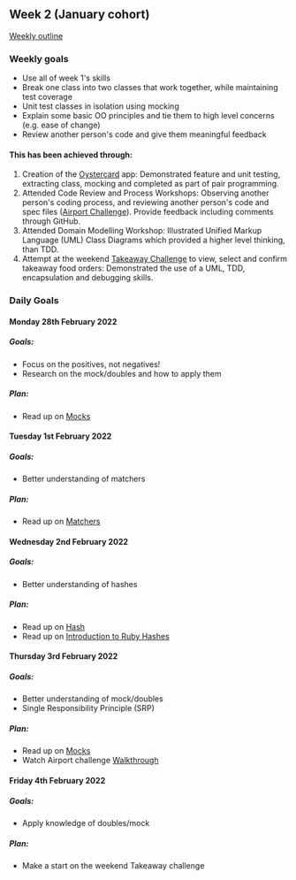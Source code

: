 ## Week 2 (January cohort)

[Weekly outline](https://github.com/makersacademy/course/blob/master/week_outlines.md/)

### Weekly goals

* Use all of week 1's skills 
* Break one class into two classes that work together, while maintaining test coverage
* Unit test classes in isolation using mocking
* Explain some basic OO principles and tie them to high level concerns (e.g. ease of change)
* Review another person's code and give them meaningful feedback

#### This has been achieved through:

1. Creation of the [Oystercard](https://github.com/heykathl/oystercard) app: Demonstrated feature and unit testing, extracting class, mocking and completed as part of pair programming.
2. Attended Code Review and Process Workshops: Observing another person's coding process, and reviewing another person's code and spec files ([Airport Challenge](https://github.com/makersacademy/airport_challenge/pull/2461)). Provide feedback including comments through GitHub.
3. Attended Domain Modelling Workshop: Illustrated Unified Markup Language (UML) Class Diagrams which provided a higher level thinking, than TDD. 
3. Attempt at the weekend [Takeaway Challenge](https://github.com/heykathl/takeaway-challenge) to view, select and confirm takeaway food orders: Demonstrated the use of a UML, TDD, encapsulation and debugging skills.

### Daily Goals
#### Monday 28th February 2022 
##### Goals:
* Focus on the positives, not negatives!
* Research on the mock/doubles and how to apply them
##### Plan:
* Read up on [Mocks](https://relishapp.com/rspec/rspec-mocks/docs)

#### Tuesday 1st February 2022 
##### Goals:
* Better understanding of matchers
##### Plan:
* Read up on [Matchers](https://relishapp.com/rspec/rspec-expectations/v/3-10/docs/built-in-matchers/change-matcher)

#### Wednesday 2nd February 2022 
##### Goals:
* Better understanding of hashes
##### Plan:
* Read up on [Hash](https://ruby-doc.org/core-2.2.2/Hash.html)
* Read up on [Introduction to Ruby Hashes](https://rubymonk.com/learning/books/1-ruby-primer/chapters/10-hashes-in-ruby/lessons/46-introduction-to-ruby-hashes)

#### Thursday 3rd February 2022 
##### Goals:
* Better understanding of mock/doubles
* Single Responsibility Principle (SRP)
##### Plan:
* Read up on [Mocks](https://www.codewithjason.com/rspec-mocks-stubs-plain-english/)
* Watch Airport challenge [Walkthrough](https://www.youtube.com/watch?v=Vg0cFVLH_EM)

#### Friday 4th February 2022 
##### Goals:
* Apply knowledge of doubles/mock
##### Plan:
* Make a start on the weekend Takeaway challenge
